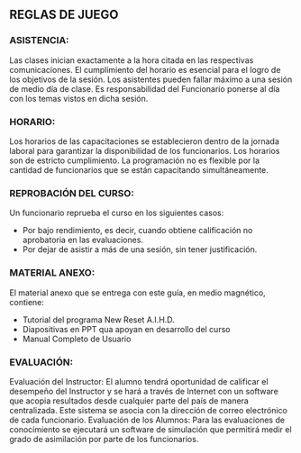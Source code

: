 ## REGLAS DE JUEGO

### ASISTENCIA:
Las clases inician exactamente a la hora citada en las respectivas comunicaciones.  El cumplimiento del horario es esencial para el logro de los objetivos de la sesión. Los asistentes pueden fallar máximo a una sesión de medio día de clase. Es responsabilidad del Funcionario ponerse al día con los temas vistos en dicha sesión.

### HORARIO:
Los horarios de las capacitaciones se establecieron dentro de la jornada laboral para garantizar la disponibilidad de los funcionarios.  Los horarios son de estricto cumplimiento. La programación no es flexible por la cantidad de funcionarios que se están capacitando simultáneamente.

### REPROBACIÓN DEL CURSO:
Un funcionario reprueba el curso en los siguientes casos:
* Por bajo rendimiento, es decir, cuando obtiene calificación no aprobatoria en las evaluaciones.
* Por dejar de asistir a más de una sesión, sin tener justificación.

### MATERIAL ANEXO:
El material anexo que se entrega con este guía, en medio magnético, contiene:
* Tutorial del programa New Reset A.I.H.D. 
* Diapositivas en PPT  qua apoyan en desarrollo del curso 
* Manual Completo de Usuario

### EVALUACIÓN:
Evaluación del Instructor: El alumno tendrá oportunidad de calificar el desempeño del Instructor y se hará a través de Internet con un software que acopia resultados desde cualquier parte del país de manera centralizada.  Este sistema se asocia con la dirección de correo electrónico de cada funcionario. Evaluación de los Alumnos: Para las evaluaciones de conocimiento se ejecutará un software de simulación que permitirá medir el grado de asimilación por parte de los funcionarios.